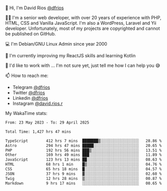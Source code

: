👋 Hi, I'm David Rios [@dfrios](https://github.com/dfrios)

👨‍💻 I'm a senior web developer, with over 20 years of experience with PHP, HTML, CSS and Vanilla JavaScript. I'm also a WordPress, Laravel and Yii developer. Unfortunately, most of my projects are copyrighted and cannot be published on GitHub.

💻 I'm Debian/GNU Linux Admin since year 2000

🌱 I'm currently improving my ReactJS skills and learning Kotlin

💞️ I'd like to work with ... I'm not sure yet, just tell me how I can help you 😅


📫 How to reach me:
* Telegram [@dfrios](https://t.me/dfrios)
* Twitter [@dfrios](https://twitter.com/dfrios)
* Linkedin [@dfrios](https://linkedin.com/in/dfrios)
* Instagram [@david.rios.r](https://instagram.com/david.rios.r)



My WakaTime stats:
<!--START_SECTION:waka-->

```txt
From: 23 May 2023 - To: 29 April 2025

Total Time: 1,427 hrs 47 mins

TypeScript        412 hrs 7 mins  ███████▒░░░░░░░░░░░░░░░░░   28.86 %
Astro             294 hrs 47 mins █████░░░░░░░░░░░░░░░░░░░░   20.65 %
PHP               192 hrs 56 mins ███▒░░░░░░░░░░░░░░░░░░░░░   13.51 %
Other             169 hrs 49 mins ███░░░░░░░░░░░░░░░░░░░░░░   11.89 %
JavaScript        123 hrs 13 mins ██░░░░░░░░░░░░░░░░░░░░░░░   08.63 %
HTML              68 hrs 1 min    █▒░░░░░░░░░░░░░░░░░░░░░░░   04.76 %
CSS               65 hrs 18 mins  █░░░░░░░░░░░░░░░░░░░░░░░░   04.57 %
JSON              37 hrs 9 mins   ▓░░░░░░░░░░░░░░░░░░░░░░░░   02.60 %
Twig              12 hrs 28 mins  ▒░░░░░░░░░░░░░░░░░░░░░░░░   00.87 %
Markdown          9 hrs 17 mins   ░░░░░░░░░░░░░░░░░░░░░░░░░   00.65 %
```

<!--END_SECTION:waka-->
